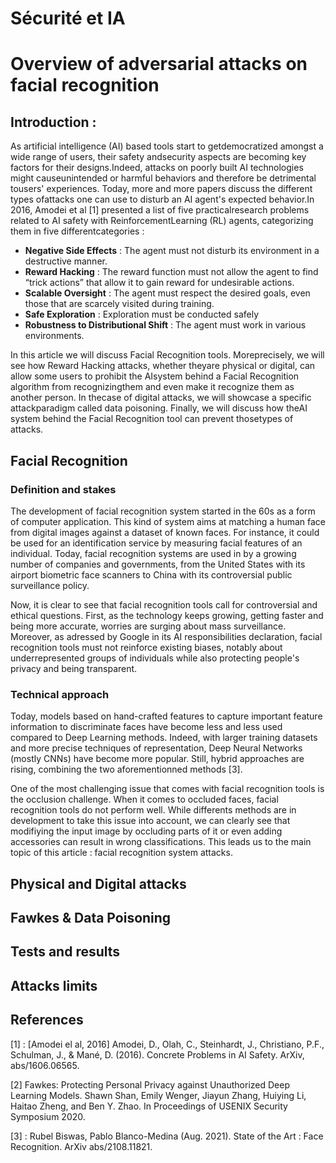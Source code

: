 # Sécurité et IA

# Overview of adversarial attacks on facial recognition

## Introduction : 

As artificial intelligence (AI) based tools start to getdemocratized amongst a wide range of users, their safety andsecurity aspects are becoming key factors for their designs.Indeed, attacks on poorly built AI technologies might  causeunintended or harmful behaviors and therefore be detrimental tousers' experiences.
Today, more and more papers discuss the different types ofattacks one can use to disturb an AI agent's expected behavior.In 2016, Amodei et al [1] presented a list of five practicalresearch problems related to AI safety with ReinforcementLearning (RL) agents, categorizing them in five differentcategories :

- **Negative Side Effects** : The agent must not disturb its environment in a destructive manner.
- **Reward Hacking** : The reward function must not allow the agent to find “trick actions” that allow it to gain reward for undesirable actions.
- **Scalable Oversight** : The agent must respect the desired goals, even those that are scarcely visited during training.
- **Safe Exploration** : Exploration must be conducted safely
- **Robustness to Distributional Shift** : The agent must work in various environments.

In this article we will discuss Facial Recognition tools. Moreprecisely, we will see how Reward Hacking attacks, whether theyare physical or digital, can allow some users to prohibit the AIsystem behind a Facial Recognition algorithm from recognizingthem and even make it recognize them as another person. In thecase of digital attacks, we will showcase a specific attackparadigm called data poisoning. Finally, we will discuss how theAI system behind the Facial Recognition tool can prevent thosetypes of attacks. 

## Facial Recognition

### Definition and stakes

The development of facial recognition system started in the 60s as a form of computer application. This kind of system aims at matching a human face from digital images against a dataset of known faces. For instance, it could be used for an identification service by measuring facial features of an individual. Today, facial recognition systems are used in by a growing number of companies and governments, from the United States with its airport biometric face scanners to China with its controversial public surveillance policy.

Now, it is clear to see that facial recognition tools call for controversial and ethical questions. First, as the technology keeps growing, getting faster and being more accurate, worries are surging about mass surveillance. Moreover, as adressed by Google in its AI responsibilities declaration, facial recognition tools must not reinforce existing biases, notably about underrepresented groups of individuals while also protecting people's privacy and being transparent.

### Technical approach

Today, models based on hand-crafted features to capture important feature information to discriminate faces have become less and less used compared to Deep Learning methods. Indeed, with larger training datasets and more precise techniques of representation, Deep Neural Networks (mostly CNNs) have become more popular. Still, hybrid approaches are rising, combining the two aforementionned methods [3].

One of the most challenging issue that comes with facial recognition tools is the occlusion challenge. When it comes to occluded faces, facial recognition tools do not perform well. While differents methods are in development to take this issue into account, we can clearly see that modifiying the input image by occluding parts of it or even adding accessories can result in wrong classifications. This leads us to the main topic of this article : facial recognition system attacks.

## Physical and Digital attacks



## Fawkes & Data Poisoning



## Tests and results



## Attacks limits




## References 

[1] : [Amodei el al, 2016] Amodei, D., Olah, C., Steinhardt, J., Christiano, P.F., Schulman, J., & Mané, D. (2016). Concrete Problems in AI Safety. ArXiv, abs/1606.06565.

[2] Fawkes: Protecting Personal Privacy against Unauthorized Deep Learning Models.
Shawn Shan, Emily Wenger, Jiayun Zhang, Huiying Li, Haitao Zheng, and Ben Y. Zhao.
In Proceedings of USENIX Security Symposium 2020. 

[3] : Rubel Biswas, Pablo Blanco-Medina (Aug. 2021). State of the Art : Face Recognition. ArXiv abs/2108.11821.

